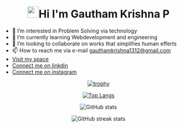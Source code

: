 <h1 align="center"> <img src="https://raw.githubusercontent.com/MartinHeinz/MartinHeinz/master/wave.gif" width="30px">Hi I'm Gautham Krishna P</h1>

- 👀 I’m interested in Problem Solving via technology
- 🌱 I’m currently learning Webdevelopment and engineering
- 💞️ I’m looking to collaborate on works that simplifies human efferts
- 📫 How to reach me via e-mail gauthamkrishna1312@gmail.com
- [Visit my space](https://gauthamkrishna.netlify.app)
- [Connect me on linkdin](https://www.linkedin.com/in/gautham-krishna-p-2bb4781b3/)
- [Connect me on instagram](https://www.instagram.com/c_tech_guy)

<div align="center">

[![trophy](https://github-profile-trophy.vercel.app/?username=sreekanths-24&theme=radical)](https://github.com/ryo-ma/github-profile-trophy)

[![Top Langs](https://github-readme-stats.vercel.app/api/top-langs/?username=sreekanths-24&layout=compact&theme=radical)](https://github.com/anuraghazra/github-readme-stats)


![GitHub stats](https://github-readme-stats.vercel.app/api?username=sreekanths-24&show_icons=true&theme=radical)  


![GitHub streak stats](https://github-readme-streak-stats.herokuapp.com/?user=sreekanths-24&theme=radical)  

</div>

<!---
gauthamkrishna1312/gauthamkrishna1312 is a ✨ special ✨ repository because its `README.md` (this file) appears on your GitHub profile.
You can click the Preview link to take a look at your changes.
--->

